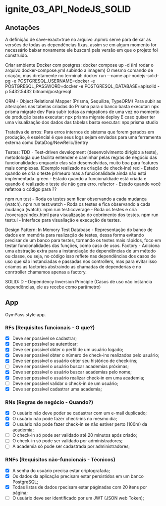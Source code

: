 # ignite_03_API_NodeJS_SOLID

## Anotações
A definição de save-exact=true no arquivo .npmrc serve para deixar as versões de todas as dependências fixas, assim se em algum momento for necessário baixar novamente ele buscará pela versão em que o projeto foi construido.

Criar ambiente Docker com postgres: docker compose up -d (irá rodar o arquivo docker-compose.yml subindo a imagem)
O mesmo comando de criação, mas diretamente no terminal:
docker run 
--name api-nodejs-solid-pg 
-e POSTGRESQL_USERNAME=docker 
-e POSTGRESQL_PASSWORD=docker 
-e POSTGRESQL_DATABASE=apisolid 
-p 5432:5432 bitnami/postgresql

ORM - Object Relational Mapper (Prisma, Sequilize, TypeORM)
Para subir as alterações nas tabelas criadas do Prisma para o banco basta executar: npx prisma migrate dev
Para subir todas as migrations de uma vez no momento de produção basta executar: npx prisma migrate deploy
E caso quiser ter uma visualização dos dados das tabelas basta executar: npx prisma studio

Tratativa de erros: 
Para erros internos do sistema que forem gerados em produção, é essêncial é que seus logs sejam enviados para uma ferramenta externa como DataDog/NewRelic/Sentry

Testes:
TDD - Test-driven development (desenvolvimento dirigido a teste), metodologia que facilita entender e caminhar pelas regras de negócio das funcionalidades enquanto elas são desenvolvidas, muito boa para features mais complexas. (Exemplo realizado na criação de check-ins)
red - Estado quando se cria o teste primeuro mas a funcionalidade ainda não está implementada.
green - Estado quando a funcionaldiade está criada e quando é realizado o teste ele não gera erro.
refactor - Estado quando você refatroa o código para ?? 

npm run test - Roda os testes sem ficar observando a cada mudança (watch).
npm run test:watch - Roda os testes e fica observando a cada mudança (watch).
npm run test:coverage - Roda os testes e cria /coverage/index.html para visualização do cobrimento dos testes.
npm run test:ui - Interface para visualiação e execução de testes.

Design Pattern:
In Memory Test Database - Representação do banco de dados em memória para realização de testes, dessa forma evitando precisar de um banco para testes, tornando os testes mais rápidos, foco em testar funcionalidades das funções, como caso de usos.
Factory - Adiciona uma abstração extra para a instanciação de dependências de um método ou classe, ou seja, no código isso reflete nas dependências dos casos de uso que são instanciadas e passadas nos controllers, mas para evitar isso criamos as factories abstraindo as chamadas de dependerias e no conrtroller chamamos apenas a factory.

SOLID:
D - Dependency Inversion Principle (Casos de uso não instancia dependências, ele as recebe como parâmetro)

## App
GymPass style app.

### RFs (Requisitos funcionais - O que?)
- [x] Deve ser possível se cadastrar;
- [x] Deve ser possível se autenticar;
- [x] Deve ser possível obter o perfil de um usuário logado;
- [x] Deve ser possível obter o número de check-ins realizados pelo usuário;
- [x] Deve ser possível o usuário obter seu histórico de check-ins;
- [ ] Deve ser possível o usuário buscar academias próximas;
- [x] Deve ser possível o usuário buscar academias pelo nome;
- [x] Deve ser possível o usuário realizar check-in em uma academia;
- [ ] Deve ser possível validar o check-in de um usuário;
- [x] Deve ser possível cadastrar uma academia;

### RNs (Regras de negócio - Quando?)
- [x] O usuário não deve poder se cadastrar com um e-mail duplicado;
- [x] O usuário não pode fazer check-ins no mesmo dia;
- [x] O usuário não pode fazer check-in se não estiver perto (100m) da academia;
- [ ] O check-in só pode ser validado até 20 minutos após criado;
- [ ] O check-in só pode ser validado por administradores;
- [ ] A academia só pode ser cadastrada por administradores;

### RNFs (Requisitos não-funcionais - Técnicos)
- [x] A senha do usuário precisa estar criptografada;
- [x] Os dados da aplicação precisam estar persistidos em um banco PostgreSQL;
- [x] Todas listas de dados rpecisam estar páginadas com 20 itens por página;
- [ ] O usuário deve ser identificado por um JWT (JSON web Token);